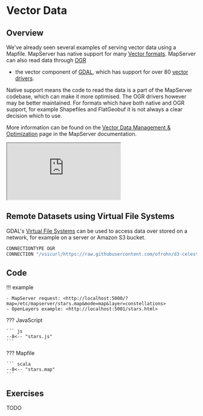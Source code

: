 # Vector Data

## Overview

We've already seen several examples of serving vector data using a Mapfile. MapServer has native support for many 
[Vector formats](https://mapserver.org/input/vector/index.html). MapServer can also read data through [OGR](https://mapserver.org/input/vector/index.html)
- the vector component of [GDAL](https://gdal.org/), which has support for over 80 [vector drivers](https://gdal.org/drivers/vector/index.html).

Native support means the code to read the data is a part of the MapServer codebase, which can make it more optimised. 
The OGR drivers however may be better maintained. For formats which have both native and OGR support, for example Shapefiles and FlatGeobuf it is not always a clear decision which to use.

More information can be found on the [Vector Data Management & Optimization](https://mapserver.org/fr/optimization/vector.html) page in the
MapServer documentation.

<div class="map">
  <iframe src="https://geographika.github.io/getting-started-with-mapserver-demo/stars.html"></iframe>
</div>

## Remote Datasets using  Virtual File Systems

GDAL's [Virtual File Systems](https://gdal.org/user/virtual_file_systems.html) can be used to
access data over stored on a network, for example on a server or Amazon S3 bucket. 

```scala
CONNECTIONTYPE OGR
CONNECTION "/vsicurl/https://raw.githubusercontent.com/ofrohn/d3-celestial/master/data/constellations.lines.json"
```

<!--
## Extents
-->

## Code

!!! example

    - MapServer request: <http://localhost:5000/?map=/etc/mapserver/stars.map&mode=map&layer=constellations>
    - OpenLayers example: <http://localhost:5001/stars.html>

??? JavaScript

    ``` js
    --8<-- "stars.js"
    ```

??? Mapfile

    ``` scala
    --8<-- "stars.map"
    ```

## Exercises

TODO







